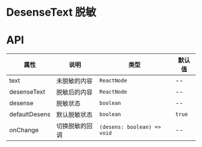 # DesenseText 脱敏

<code src="./demos/index.tsx"></code>

# API

| 属性          | 说明           | 类型                        | 默认值 |
| ------------- | -------------- | --------------------------- | ------ |
| text          | 未脱敏的内容   | `ReactNode`                 | --     |
| desenseText   | 脱敏后的内容   | `ReactNode`                 | --     |
| desense       | 脱敏状态       | `boolean`                   | --     |
| defaultDesens | 默认脱敏状态   | `boolean`                   | `true` |
| onChange      | 切换脱敏的回调 | `(desens: boolean) => void` | --     |
